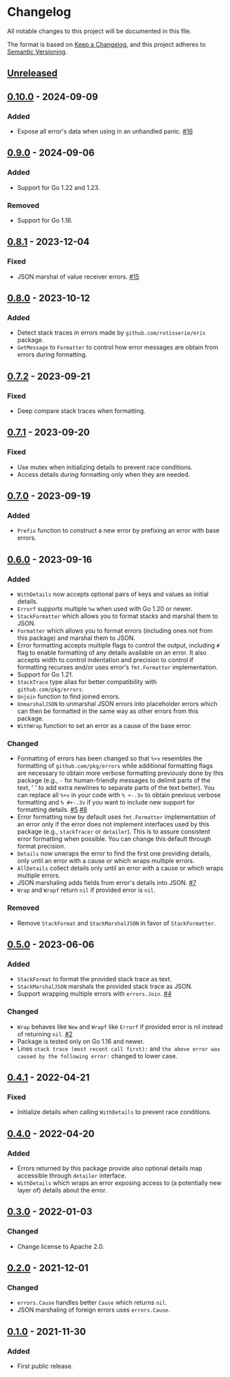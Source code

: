 # Changelog

All notable changes to this project will be documented in this file.

The format is based on [Keep a Changelog](https://keepachangelog.com/en/1.0.0/),
and this project adheres to [Semantic Versioning](https://semver.org/spec/v2.0.0.html).

## [Unreleased]

## [0.10.0] - 2024-09-09

### Added

- Expose all error's data when using in an unhandled panic.
  [#16](https://gitlab.com/tozd/go/errors/-/issues/5)

## [0.9.0] - 2024-09-06

### Added

- Support for Go 1.22 and 1.23.

### Removed

- Support for Go 1.16.

## [0.8.1] - 2023-12-04

### Fixed

- JSON marshal of value receiver errors.
  [#15](https://gitlab.com/tozd/go/errors/-/issues/15)

## [0.8.0] - 2023-10-12

### Added

- Detect stack traces in errors made by `github.com/rotisserie/eris` package.
- `GetMessage` to `Formatter` to control how error messages are obtain from
  errors during formatting.

## [0.7.2] - 2023-09-21

### Fixed

- Deep compare stack traces when formatting.

## [0.7.1] - 2023-09-20

### Fixed

- Use mutex when initializing details to prevent race conditions.
- Access details during formatting only when they are needed.

## [0.7.0] - 2023-09-19

### Added

- `Prefix` function to construct a new error by prefixing an error with base errors.

## [0.6.0] - 2023-09-16

### Added

- `WithDetails` now accepts optional pairs of keys and values as initial details.
- `Errorf` supports multiple `%w` when used with Go 1.20 or newer.
- `StackFormatter` which allows you to format stacks and marshal them to JSON.
- `Formatter` which allows you to format errors (including ones not from this package)
  and marshal them to JSON.
- Error formatting accepts multiple flags to control the output, including `#`
  flag to enable formatting of any details available on an error. It also accepts
  width to control indentation and precision to control if formatting recurses and/or
  uses error's `fmt.Formatter` implementation.
- Support for Go 1.21.
- `StackTrace` type alias for better compatibility with `github.com/pkg/errors`.
- `Unjoin` function to find joined errors.
- `UnmarshalJSON` to unmarshal JSON errors into placeholder errors which can then
  be formatted in the same way as other errors from this package.
- `WithWrap` function to set an error as a cause of the base error.

### Changed

- Formatting of errors has been changed so that `%+v` resembles
  the formatting of `github.com/pkg/errors` while additional formatting flags
  are necessary to obtain more verbose formatting previously done by this
  package (e.g., `-` for human-friendly messages to delimit parts of the text,
  ' ' to add extra newlines to separate parts of the text better). You can
  replace all `%+v` in your code with `% +-.3v` to obtain previous verbose formatting
  and `% #+-.3v` if you want to include new support for formatting details.
  [#5](https://gitlab.com/tozd/go/errors/-/issues/5)
  [#8](https://gitlab.com/tozd/go/errors/-/issues/8)
- Error formatting now by default uses `fmt.Formatter` implementation of an error
  only if the error does not implement interfaces used by this package (e.g.,
  `stackTracer` or `detailer`). This is to assure consistent error formatting
  when possible. You can change this default through format precision.
- `Details` now unwraps the error to find the first one providing
  details, only until an error with a cause or which
  wraps multiple errors.
- `AllDetails` collect details only until an error with a cause or which
  wraps multiple errors.
- JSON marshaling adds fields from error's details into JSON.
  [#7](https://gitlab.com/tozd/go/errors/-/issues/7)
- `Wrap` and `Wrapf` return `nil` if provided error is `nil`.

### Removed

- Remove `StackFormat` and `StackMarshalJSON` in favor of `StackFormatter`.

## [0.5.0] - 2023-06-06

### Added

- `StackFormat` to format the provided stack trace as text.
- `StackMarshalJSON` marshals the provided stack trace as JSON.
- Support wrapping multiple errors with `errors.Join`.
  [#4](https://gitlab.com/tozd/go/errors/-/issues/4)

### Changed

- `Wrap` behaves like `New` and `Wrapf` like `Errorf` if provided error is nil
  instead of returning `nil`.
  [#2](https://gitlab.com/tozd/go/errors/-/issues/2)
- Package is tested only on Go 1.16 and newer.
- Lines `stack trace (most recent call first):` and
  `the above error was caused by the following error:` changed to lower case.

## [0.4.1] - 2022-04-21

### Fixed

- Initialize details when calling `WithDetails` to prevent race conditions.

## [0.4.0] - 2022-04-20

### Added

- Errors returned by this package provide also optional details map accessible
  through `detailer` interface.
- `WithDetails` which wraps an error exposing access to (a potentially new layer of)
  details about the error.

## [0.3.0] - 2022-01-03

### Changed

- Change license to Apache 2.0.

## [0.2.0] - 2021-12-01

### Changed

- `errors.Cause` handles better `Cause` which returns `nil`.
- JSON marshaling of foreign errors uses `errors.Cause`.

## [0.1.0] - 2021-11-30

### Added

- First public release.

[unreleased]: https://gitlab.com/tozd/go/errors/-/compare/v0.10.0...main
[0.10.0]: https://gitlab.com/tozd/go/errors/-/compare/v0.9.0...v0.10.0
[0.9.0]: https://gitlab.com/tozd/go/errors/-/compare/v0.8.1...v0.9.0
[0.8.1]: https://gitlab.com/tozd/go/errors/-/compare/v0.8.0...v0.8.1
[0.8.0]: https://gitlab.com/tozd/go/errors/-/compare/v0.7.2...v0.8.0
[0.7.2]: https://gitlab.com/tozd/go/errors/-/compare/v0.7.1...v0.7.2
[0.7.1]: https://gitlab.com/tozd/go/errors/-/compare/v0.7.0...v0.7.1
[0.7.0]: https://gitlab.com/tozd/go/errors/-/compare/v0.6.0...v0.7.0
[0.6.0]: https://gitlab.com/tozd/go/errors/-/compare/v0.5.0...v0.6.0
[0.5.0]: https://gitlab.com/tozd/go/errors/-/compare/v0.4.1...v0.5.0
[0.4.1]: https://gitlab.com/tozd/go/errors/-/compare/v0.4.0...v0.4.1
[0.4.0]: https://gitlab.com/tozd/go/errors/-/compare/v0.3.0...v0.4.0
[0.3.0]: https://gitlab.com/tozd/go/errors/-/compare/v0.2.0...v0.3.0
[0.2.0]: https://gitlab.com/tozd/go/errors/-/compare/v0.1.0...v0.2.0
[0.1.0]: https://gitlab.com/tozd/go/errors/-/tags/v0.1.0

<!-- markdownlint-disable-file MD024 -->

